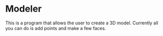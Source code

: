 # Modeler
This is a program that allows the user to create a 3D model. Currently all you can do is add points and make a few faces.
